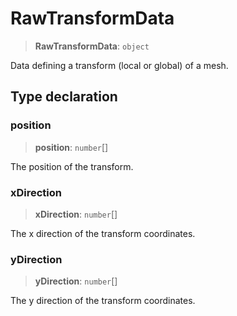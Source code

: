 # RawTransformData

> **RawTransformData**: `object`

Data defining a transform (local or global) of a mesh.

## Type declaration

### position

> **position**: `number`[]

The position of the transform.

### xDirection

> **xDirection**: `number`[]

The x direction of the transform coordinates.

### yDirection

> **yDirection**: `number`[]

The y direction of the transform coordinates.
